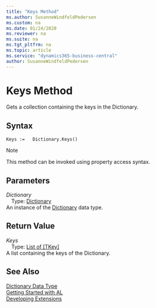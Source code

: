 ```yaml
---
title: "Keys Method"
ms.author: SusanneWindfeldPedersen
ms.custom: na
ms.date: 01/24/2020
ms.reviewer: na
ms.suite: na
ms.tgt_pltfrm: na
ms.topic: article
ms.service: "dynamics365-business-central"
author: SusanneWindfeldPedersen
---
```

[//]: # (START>DO_NOT_EDIT)
[//]: # (IMPORTANT:Do not edit any of the content between here and the END>DO_NOT_EDIT.)
[//]: # (Any modifications should be made in the .xml files in the ModernDev repo.)
# Keys Method
Gets a collection containing the keys in the Dictionary.


## Syntax
```
Keys :=   Dictionary.Keys()
```
> [!NOTE]  
> This method can be invoked using property access syntax.  

## Parameters
*Dictionary*  
&emsp;Type: [Dictionary](dictionary-data-type.md)  
An instance of the [Dictionary](dictionary-data-type.md) data type.  

## Return Value
*Keys*  
&emsp;Type: [List of [TKey]](../list/list-data-type.md)  
A list containing the keys of the Dictionary.  


[//]: # (IMPORTANT: END>DO_NOT_EDIT)
## See Also
[Dictionary Data Type](dictionary-data-type.md)  
[Getting Started with AL](../../devenv-get-started.md)  
[Developing Extensions](../../devenv-dev-overview.md)